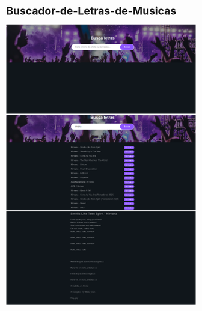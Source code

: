 # Buscador-de-Letras-de-Musicas
![alt text](https://github.com/Sansanoski/Buscador-de-Letras-de-Musicas/blob/master/home.png)
![imagem](https://github.com/Sansanoski/Buscador-de-Letras-de-Musicas/blob/master/listas.png)
![imagem](https://github.com/Sansanoski/Buscador-de-Letras-de-Musicas/blob/master/letra.png)
